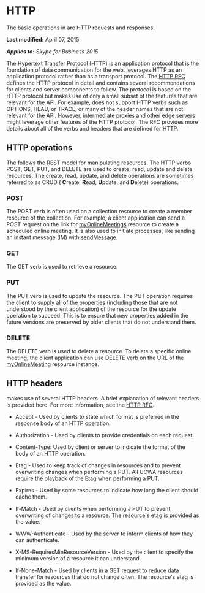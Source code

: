 
# HTTP
The basic operations in are HTTP requests and responses.

 **Last modified:** April 07, 2015

 _**Applies to:** Skype for Business 2015_

The Hypertext Transfer Protocol (HTTP) is an application protocol that is the foundation of data communication for the web. leverages HTTP as an application protocol rather than as a transport protocol. The [HTTP RFC](http://www.w3.org/Protocols/rfc2616/rfc2616.mdl) defines the HTTP protocol in detail and contains several recommendations for clients and server components to follow. The protocol is based on the HTTP protocol but makes use of only a small subset of the features that are relevant for the API. For example, does not support HTTP verbs such as OPTIONS, HEAD, or TRACE, or many of the header names that are not relevant for the API. However, intermediate proxies and other edge servers might leverage other features of the HTTP protocol. The RFC provides more details about all of the verbs and headers that are defined for HTTP.


## HTTP operations

The follows the REST model for manipulating resources. The HTTP verbs POST, GET, PUT, and DELETE are used to create, read, update and delete resources. The create, read, update, and delete operations are sometimes referred to as CRUD ( **C**reate, **R**ead, **U**pdate, and **D**elete) operations.


### POST

The POST verb is often used on a collection resource to create a member resource of the collection. For example, a client application can send a POST request on the link for [myOnlineMeetings](myOnlineMeetings_ref.md) resource to create a scheduled online meeting. It is also used to initiate processes, like sending an instant message (IM) with [sendMessage](sendMessage_ref.md).


### GET

The GET verb is used to retrieve a resource.


### PUT

The PUT verb is used to update the resource. The PUT operation requires the client to supply all of the properties (including those that are not understood by the client application) of the resource for the update operation to succeed. This is to ensure that new properties added in the future versions are preserved by older clients that do not understand them.


### DELETE

The DELETE verb is used to delete a resource. To delete a specific online meeting, the client application can use DELETE verb on the URL of the [myOnlineMeeting](myOnlineMeeting_ref.md) resource instance.


## HTTP headers

 makes use of several HTTP headers. A brief explanation of relevant headers is provided here. For more information, see the [HTTP RFC](http://www.w3.org/Protocols/rfc2616/rfc2616.mdl).


- Accept - Used by clients to state which format is preferred in the response body of an HTTP operation.
 
- Authorization - Used by clients to provide credentials on each request.
 
- Content-Type: Used by client or server to indicate the format of the body of an HTTP operation.
 
- Etag - Used to keep track of changes in resources and to prevent overwriting changes when performing a PUT. All UCWA resources require the playback of the Etag when performing a PUT. 
 
- Expires - Used by some resources to indicate how long the client should cache them.
 
- If-Match - Used by clients when performing a PUT to prevent overwriting of changes to a resource. The resource's etag is provided as the value.
 
- WWW-Authenticate - Used by the server to inform clients of how they can authenticate. 
 
- X-MS-RequiresMinResourceVersion - Used by the client to specify the minimum version of a resource it can understand.
 
- If-None-Match - Used by clients in a GET request to reduce data transfer for resources that do not change often. The resource's etag is provided as the value.
 
